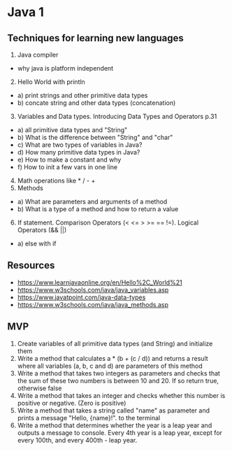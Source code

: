 # Java 1

## Techniques for learning new languages

1. Java compiler
* why java is platform independent
2. Hello World with println
* a) print strings and other primitive data types
* b) concate string and other data types (concatenation)
3. Variables and Data types. Introducing Data Types and Operators p.31
* a) all primitive data types and "String"
* b) What is the difference between "String" and "char"
* c) What are two types of variables in Java?
* d) How many primitive data types in Java?
* e) How to make a constant and why
* f) How to init a few vars in one line
4. Math operations like \* / - +
5. Methods
* a) What are parameters and arguments of a method
* b) What is a type of a method and how to return a value
6. If statement. Comparison Operators (< <= > >= == !=). Logical Operators (&& ||)
* a) else with if

## Resources

* https://www.learnjavaonline.org/en/Hello%2C_World%21
* https://www.w3schools.com/java/java_variables.asp
* https://www.javatpoint.com/java-data-types
* https://www.w3schools.com/java/java_methods.asp

## MVP

1. Create variables of all primitive data types (and String) and initialize them
2. Write a method that calculates a \* (b + (c / d)) and returns a result where all variables (a, b, c and d) are parameters of this method
3. Write a method that takes two integers as parameters and checks that the sum of these two numbers is between 10 and 20. If so return true, otherwise false
4. Write a method that takes an integer and checks whether this number is positive or negative. (Zero is positive)
5. Write a method that takes a string called "name" as parameter and prints a message "Hello, {name}!". to the terminal
6. Write a method that determines whether the year is a leap year and outputs a message to console. Every 4th year is a leap year, except for every 100th, and every 400th - leap year.
